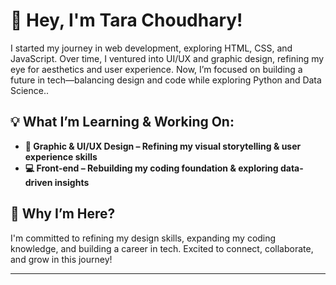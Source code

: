 # 👋 Hey, I'm Tara Choudhary!  

I started my journey in web development, exploring HTML, CSS, and JavaScript. Over time, I ventured into UI/UX and graphic design, refining my eye for aesthetics and user experience. Now, I’m focused on building a future in tech—balancing design and code while exploring Python and Data Science..  

## 💡 What I’m Learning & Working On:  
- **🎨 Graphic & UI/UX Design – Refining my visual storytelling & user experience skills**  
- **💻 Front-end – Rebuilding my coding foundation & exploring data-driven insights** 


## 🚀 Why I’m Here?  
I'm committed to refining my design skills, expanding my coding knowledge, and building a career in tech. Excited to connect, collaborate, and grow in this journey!  

---

<!--
📂 **Check out my work:**  
🔗 [GitHub](https://github.com/Tara-Choudhary) | 🎨 [Behance](https://www.behance.net/tarachoudhary1)
-->
